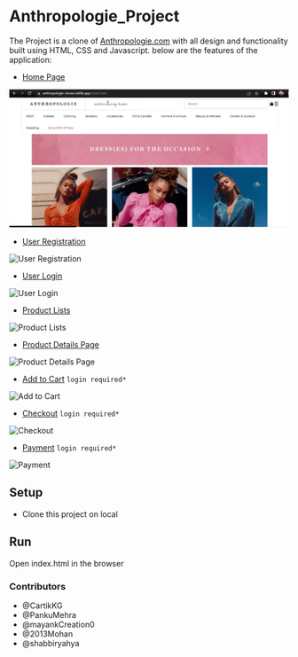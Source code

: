 # Anthropologie_Project
The Project is a clone of [Anthropologie.com](https://www.anthropologie.com) with all design and functionality built using HTML, CSS and Javascript.
below are the features of the application:
- [Home Page](https://anthropologie-clonee.netlify.app/index.html)

![Home Page](./docs/home_page.jpg)

- [User Registration](https://anthropologie-clonee.netlify.app/filenewfinal/signup/signup)

![User Registration](https://i.ibb.co/3T9hd4t/signup.png)

- [User Login](https://anthropologie-clonee.netlify.app/filenewfinal/singup_signin/singup_signin)

![User Login](https://i.ibb.co/mHZGw6f/sigin.png)

- [Product Lists](https://anthropologie-clonee.netlify.app/productspage/dress/dresswholepages)

![Product Lists](https://i.ibb.co/x3DnWsN/2.png)

- [Product Details Page](https://anthropologie-clonee.netlify.app/productsreviewpage/productreviewpage)

![Product Details Page](https://i.ibb.co/p244c29/3.png)

- [Add to Cart](https://anthropologie-clonee.netlify.app/checkout&cartpage/cartpage) `login required*`

![Add to Cart](https://i.ibb.co/bP5r3Ld/4.png)

- [Checkout](https://anthropologie-clonee.netlify.app/checkout&cartpage/checkoutpage) `login required*`

![Checkout](https://i.ibb.co/Ypkx4zk/5.png)

- [Payment](https://anthropologie-clonee.netlify.app/1%20payment%20gateway/payment) `login required*`

![Payment](https://i.ibb.co/vsJ7Yf6/6.png)

## Setup
- Clone this project on local

## Run
Open index.html in the browser

### Contributors
- @CartikKG
- @PankuMehra
- @mayankCreation0
- @2013Mohan
- @shabbiryahya
